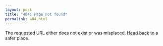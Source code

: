 ```yaml
---
layout: post
title: "404: Page not found"
permalink: 404.html
---
```


The requested URL either does not exist or was misplaced. <a href="{{ site.baseurl }}/">Head back</a> to a safer place.